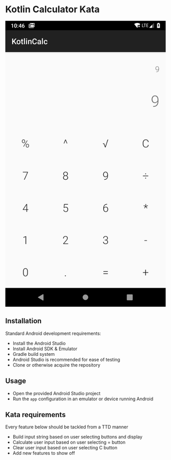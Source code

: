 # Kotlin Calculator Kata

![](screenshot.PNG)

## Installation

Standard Android development requirements:

* Install the Android Studio
* Install Android SDK & Emulator
* Gradle build system
* Android Studio is recommended for ease of testing
* Clone or otherwise acquire the repository

## Usage

* Open the provided Android Studio project
* Run the `app` configuration in an emulator or device running Android

## Kata requirements
Every feature below should be tackled from a TTD manner

* Build input string based on user selecting buttons and display
* Calculate user input based on user selecting = button
* Clear user input based on user selecting C button
* Add new features to show off
